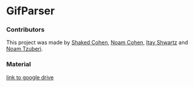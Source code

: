 # GifParser
### Contributors
This project was made by [Shaked Cohen](https://github.com/shakedc1599), [Noam Cohen](https://github.com/NoamCohen48), [Itay Shwartz](https://github.com/itayshwartz1) and [Noam Tzuberi](https://github.com/noamTzuber).

### Material
[link to google drive](https://drive.google.com/drive/u/0/folders/1Gh6IoVjbetmocC370Pyz8ZWhRExLDTxF)